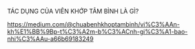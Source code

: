 TÁC DỤNG CỦA VIÊN KHỚP TÂM BÌNH LÀ GÌ?




https://medium.com/@chuabenhkhoptambinh/vi%C3%AAn-kh%E1%BB%9Bp-t%C3%A2m-b%C3%ACnh-gi%C3%A1-bao-nhi%C3%AAu-a66b69183249

